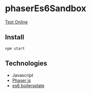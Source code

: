 # phaserEs6Sandbox

[Test Online](https://guillaume-gomez.github.io/phaserEs6Tutorials/build/)

## Install
`npm start`

## Technologies
- Javascript
- [Phaser js](http://phaser.io/)
- [es6 boilersplate](https://github.com/belohlavek/phaser-es6-boilerplate)
